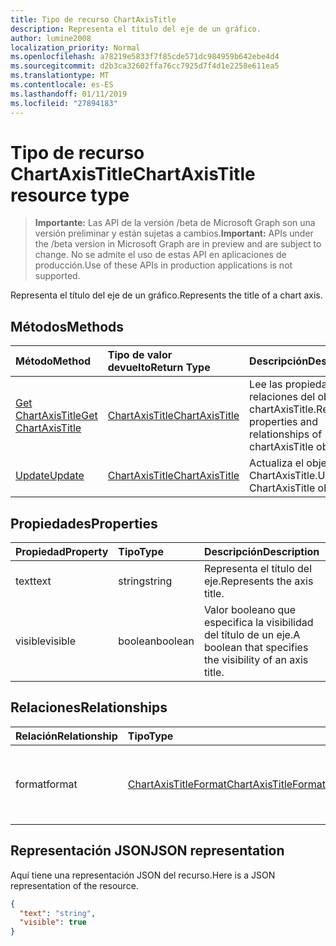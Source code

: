```yaml
---
title: Tipo de recurso ChartAxisTitle
description: Representa el título del eje de un gráfico.
author: lumine2008
localization_priority: Normal
ms.openlocfilehash: a78219e5833f7f85cde571dc984959b642ebe4d4
ms.sourcegitcommit: d2b3ca32602ffa76cc7925d7f4d1e2258e611ea5
ms.translationtype: MT
ms.contentlocale: es-ES
ms.lasthandoff: 01/11/2019
ms.locfileid: "27894183"
---
```

# <a name="chartaxistitle-resource-type"></a><span data-ttu-id="4078d-103">Tipo de recurso ChartAxisTitle</span><span class="sxs-lookup"><span data-stu-id="4078d-103">ChartAxisTitle resource type</span></span>

> <span data-ttu-id="4078d-104">**Importante:** Las API de la versión /beta de Microsoft Graph son una versión preliminar y están sujetas a cambios.</span><span class="sxs-lookup"><span data-stu-id="4078d-104">**Important:** APIs under the /beta version in Microsoft Graph are in preview and are subject to change.</span></span> <span data-ttu-id="4078d-105">No se admite el uso de estas API en aplicaciones de producción.</span><span class="sxs-lookup"><span data-stu-id="4078d-105">Use of these APIs in production applications is not supported.</span></span>

<span data-ttu-id="4078d-106">Representa el título del eje de un gráfico.</span><span class="sxs-lookup"><span data-stu-id="4078d-106">Represents the title of a chart axis.</span></span>


## <a name="methods"></a><span data-ttu-id="4078d-107">Métodos</span><span class="sxs-lookup"><span data-stu-id="4078d-107">Methods</span></span>

| <span data-ttu-id="4078d-108">Método</span><span class="sxs-lookup"><span data-stu-id="4078d-108">Method</span></span>           | <span data-ttu-id="4078d-109">Tipo de valor devuelto</span><span class="sxs-lookup"><span data-stu-id="4078d-109">Return Type</span></span>    |<span data-ttu-id="4078d-110">Descripción</span><span class="sxs-lookup"><span data-stu-id="4078d-110">Description</span></span>|
|:---------------|:--------|:----------|
|[<span data-ttu-id="4078d-111">Get ChartAxisTitle</span><span class="sxs-lookup"><span data-stu-id="4078d-111">Get ChartAxisTitle</span></span>](../api/chartaxistitle-get.md) | [<span data-ttu-id="4078d-112">ChartAxisTitle</span><span class="sxs-lookup"><span data-stu-id="4078d-112">ChartAxisTitle</span></span>](chartaxistitle.md) |<span data-ttu-id="4078d-113">Lee las propiedades y relaciones del objeto chartAxisTitle.</span><span class="sxs-lookup"><span data-stu-id="4078d-113">Read properties and relationships of chartAxisTitle object.</span></span>|
|[<span data-ttu-id="4078d-114">Update</span><span class="sxs-lookup"><span data-stu-id="4078d-114">Update</span></span>](../api/chartaxistitle-update.md) | [<span data-ttu-id="4078d-115">ChartAxisTitle</span><span class="sxs-lookup"><span data-stu-id="4078d-115">ChartAxisTitle</span></span>](chartaxistitle.md)    |<span data-ttu-id="4078d-116">Actualiza el objeto ChartAxisTitle.</span><span class="sxs-lookup"><span data-stu-id="4078d-116">Update ChartAxisTitle object.</span></span> |

## <a name="properties"></a><span data-ttu-id="4078d-117">Propiedades</span><span class="sxs-lookup"><span data-stu-id="4078d-117">Properties</span></span>
| <span data-ttu-id="4078d-118">Propiedad</span><span class="sxs-lookup"><span data-stu-id="4078d-118">Property</span></span>     | <span data-ttu-id="4078d-119">Tipo</span><span class="sxs-lookup"><span data-stu-id="4078d-119">Type</span></span>   |<span data-ttu-id="4078d-120">Descripción</span><span class="sxs-lookup"><span data-stu-id="4078d-120">Description</span></span>|
|:---------------|:--------|:----------|
|<span data-ttu-id="4078d-121">text</span><span class="sxs-lookup"><span data-stu-id="4078d-121">text</span></span>|<span data-ttu-id="4078d-122">string</span><span class="sxs-lookup"><span data-stu-id="4078d-122">string</span></span>|<span data-ttu-id="4078d-123">Representa el título del eje.</span><span class="sxs-lookup"><span data-stu-id="4078d-123">Represents the axis title.</span></span>|
|<span data-ttu-id="4078d-124">visible</span><span class="sxs-lookup"><span data-stu-id="4078d-124">visible</span></span>|<span data-ttu-id="4078d-125">boolean</span><span class="sxs-lookup"><span data-stu-id="4078d-125">boolean</span></span>|<span data-ttu-id="4078d-126">Valor booleano que especifica la visibilidad del título de un eje.</span><span class="sxs-lookup"><span data-stu-id="4078d-126">A boolean that specifies the visibility of an axis title.</span></span>|

## <a name="relationships"></a><span data-ttu-id="4078d-127">Relaciones</span><span class="sxs-lookup"><span data-stu-id="4078d-127">Relationships</span></span>
| <span data-ttu-id="4078d-128">Relación</span><span class="sxs-lookup"><span data-stu-id="4078d-128">Relationship</span></span> | <span data-ttu-id="4078d-129">Tipo</span><span class="sxs-lookup"><span data-stu-id="4078d-129">Type</span></span>   |<span data-ttu-id="4078d-130">Descripción</span><span class="sxs-lookup"><span data-stu-id="4078d-130">Description</span></span>|
|:---------------|:--------|:----------|
|<span data-ttu-id="4078d-131">format</span><span class="sxs-lookup"><span data-stu-id="4078d-131">format</span></span>|[<span data-ttu-id="4078d-132">ChartAxisTitleFormat</span><span class="sxs-lookup"><span data-stu-id="4078d-132">ChartAxisTitleFormat</span></span>](chartaxistitleformat.md)|<span data-ttu-id="4078d-p102">Representa el formato del título del eje del gráfico. Solo lectura.</span><span class="sxs-lookup"><span data-stu-id="4078d-p102">Represents the formatting of chart axis title. Read-only.</span></span>|

## <a name="json-representation"></a><span data-ttu-id="4078d-135">Representación JSON</span><span class="sxs-lookup"><span data-stu-id="4078d-135">JSON representation</span></span>

<span data-ttu-id="4078d-136">Aquí tiene una representación JSON del recurso.</span><span class="sxs-lookup"><span data-stu-id="4078d-136">Here is a JSON representation of the resource.</span></span>

<!-- {
  "blockType": "resource",
  "optionalProperties": [

  ],
  "@odata.type": "microsoft.graph.chartAxisTitle"
}-->

```json
{
  "text": "string",
  "visible": true
}

```

<!-- uuid: 8fcb5dbc-d5aa-4681-8e31-b001d5168d79
2015-10-25 14:57:30 UTC -->
<!-- {
  "type": "#page.annotation",
  "description": "ChartAxisTitle resource",
  "keywords": "",
  "section": "documentation",
  "tocPath": ""
}-->
